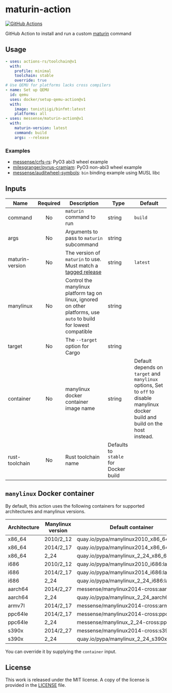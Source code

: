 # maturin-action

[![GitHub Actions](https://github.com/messense/maturin-action/actions/workflows/test.yml/badge.svg)](https://github.com/messense/maturin-action/actions?query=workflow%3ATest)

GitHub Action to install and run a custom [maturin](https://github.com/PyO3/maturin) command

## Usage

```yaml
- uses: actions-rs/toolchain@v1
  with:
    profile: minimal
    toolchain: stable
    override: true
# Use QEMU for platforms lacks cross compilers
- name: Set up QEMU
  id: qemu
  uses: docker/setup-qemu-action@v1
  with:
    image: tonistiigi/binfmt:latest
    platforms: all
- uses: messense/maturin-action@v1
  with:
    maturin-version: latest
    command: build
    args: --release
```

### Examples

* [messense/crfs-rs](https://github.com/messense/crfs-rs/blob/main/.github/workflows/Python.yml): PyO3 abi3 wheel example
* [milesgranger/pyrus-cramjam](https://github.com/milesgranger/pyrus-cramjam/blob/master/.github/workflows/CI.yml): PyO3 non-abi3 wheel example
* [messense/auditwheel-symbols](https://github.com/messense/auditwheel-symbols/blob/master/.github/workflows/CI.yml): `bin` binding example using MUSL libc

## Inputs

| Name            | Required | Description                                                                                                        | Type                                  | Default                                                                                                                            |
| --------------- | :------: | ------------------------------------------------------------------------------------------------------------------ | ------------------------------------- | ---------------------------------------------------------------------------------------------------------------------------------- |
| command         |    No    | `maturin` command to run                                                                                           | string                                | `build`                                                                                                                            |
| args            |    No    | Arguments to pass to `maturin` subcommand                                                                          | string                                |                                                                                                                                    |
| maturin-version |    No    | The version of `maturin` to use. Must match a [tagged release]                                                     | string                                | `latest`                                                                                                                           |
| manylinux       |    No    | Control the manylinux platform tag on linux, ignored on other platforms, use `auto` to build for lowest compatible | string                                |                                                                                                                                    |
| target          |    No    | The `--target` option for Cargo                                                                                    | string                                |                                                                                                                                    |
| container       |    No    | manylinux docker container image name                                                                              | string                                | Default depends on `target` and `manylinux` options, Set to `off` to disable manylinux docker build and build on the host instead. |
| rust-toolchain  |    No    | Rust toolchain name                                                                                                | Defaults to `stable` for Docker build |

## `manylinux` Docker container

By default, this action uses the following containers for supported architectures and manylinux versions.

| Architecture | Manylinux version | Default container                          | Requires QEMU |
| ------------ | ----------------- | ------------------------------------------ | ------------- |
| x86_64       | 2010/2_12         | quay.io/pypa/manylinux2010_x86_64:latest   | No            |
| x86_64       | 2014/2_17         | quay.io/pypa/manylinux2014_x86_64:latest   | No            |
| x86_64       | 2_24              | quay.io/pypa/manylinux_2_24_x86_64:latest  | No            |
| i686         | 2010/2_12         | quay.io/pypa/manylinux2010_i686:latest     | No            |
| i686         | 2014/2_17         | quay.io/pypa/manylinux2014_i686:latest     | No            |
| i686         | 2_24              | quay.io/pypa/manylinux_2_24_i686:latest    | No            |
| aarch64      | 2014/2_27         | messense/manylinux2014-cross:aarch64       | No            |
| aarch64      | 2_24              | quay.io/pypa/manylinux_2_24_aarch64:latest | Yes           |
| armv7l       | 2014/2_17         | messense/manylinux2014-cross:armv7         | No            |
| ppc64le      | 2014/2_17         | messense/manylinux2014-cross:ppc64le       | No            |
| ppc64le      | 2_24              | messense/manylinux_2_24-cross:ppc64le      | No            |
| s390x        | 2014/2_27         | messense/manylinux2014-cross:s390x         | No            |
| s390x        | 2_24              | quay.io/pypa/manylinux_2_24_s390x:latest   | Yes           |

You can override it by supplying the `container` input.

## License

This work is released under the MIT license. A copy of the license is provided in the [LICENSE](./LICENSE) file.

[tagged release]: https://github.com/PyO3/maturin/releases
